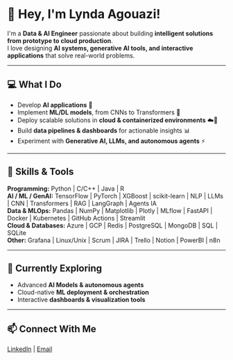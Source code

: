 # 👋 Hey, I'm Lynda Agouazi!

I'm a **Data & AI Engineer** passionate about building **intelligent solutions from prototype to cloud production**.  
I love designing **AI systems, generative AI tools, and interactive applications** that solve real-world problems.  

---

## 💻 What I Do
- Develop **AI applications** 🤖  
- Implement **ML/DL models**, from CNNs to Transformers 🧠  
- Deploy scalable solutions in **cloud & containerized environments** ☁️🐳  
- Build **data pipelines & dashboards** for actionable insights 📊  
- Experiment with **Generative AI, LLMs, and autonomous agents** ⚡  

---


## 🌟 Skills & Tools

**Programming:** Python | C/C++ | Java | R  
**AI / ML / GenAI:** TensorFlow | PyTorch | XGBoost | scikit-learn | NLP | LLMs | CNN | Transformers | RAG | LangGraph | Agents IA  
**Data & MLOps:** Pandas | NumPy | Matplotlib | Plotly | MLflow | FastAPI | Docker | Kubernetes | GitHub Actions | Streamlit  
**Cloud & Databases:** Azure | GCP | Redis | PostgreSQL | MongoDB | SQL | SQLite  
**Other:** Grafana | Linux/Unix | Scrum | JIRA | Trello | Notion | PowerBI | n8n  

---

## 🌱 Currently Exploring
- Advanced **AI Models & autonomous agents**  
- Cloud-native **ML deployment & orchestration**  
- Interactive **dashboards & visualization tools**  

---

## 📫 Connect With Me
[LinkedIn](https://www.linkedin.com/in/agouazilynda/) | [Email](mailto:agouazilynda20@gmail.com)  

